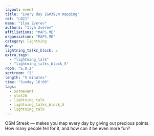 ```yaml
---
layout: event
title: "Every day I&#39;m mapping"
ref: "L021"
name: "Ilya Zverev"
authors: "Ilya Zverev"
affiliations: "MAPS.ME"
organization: "MAPS.ME"
category: lightning
day: 
lightning_talks_block: 5
extra_tags:
  - "lightning_talk"
  - "lightning_talks_block_5"
room: "S.0.2"
sortroom: "2"
length: "5 minutes"
time: "Sunday 16:00"
tags:
  - sotmevent
  - slot28
  - lightning_talk
  - lightning_talks_block_5
  - lightning_talk
---
```

OSM Streak — makes you map every day by giving out precious points. How many people fell for it, and how can it be even more fun?